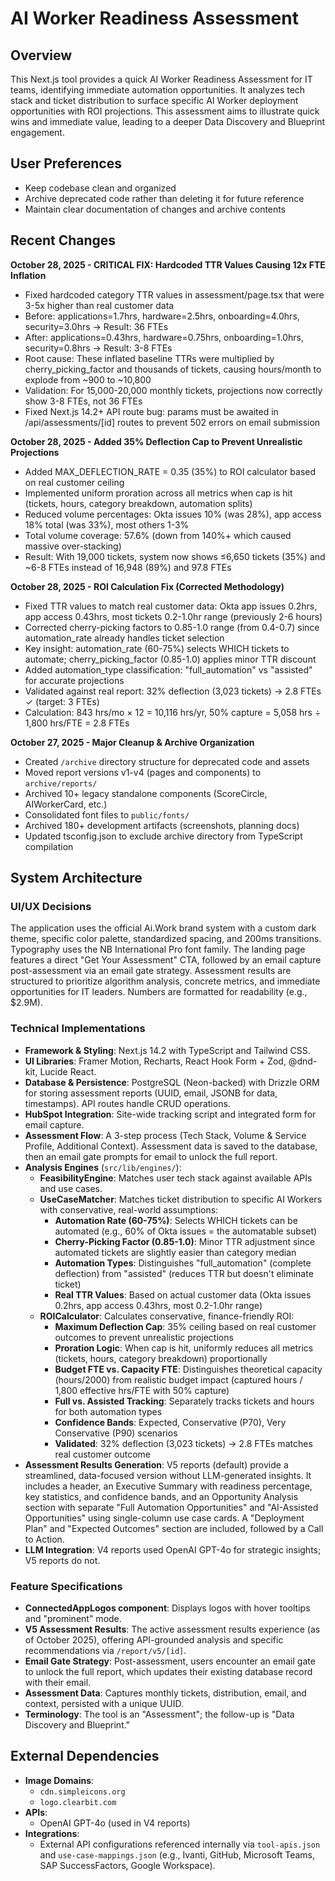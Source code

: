 # AI Worker Readiness Assessment

## Overview
This Next.js tool provides a quick AI Worker Readiness Assessment for IT teams, identifying immediate automation opportunities. It analyzes tech stack and ticket distribution to surface specific AI Worker deployment opportunities with ROI projections. This assessment aims to illustrate quick wins and immediate value, leading to a deeper Data Discovery and Blueprint engagement.

## User Preferences
- Keep codebase clean and organized
- Archive deprecated code rather than deleting it for future reference
- Maintain clear documentation of changes and archive contents

## Recent Changes
**October 28, 2025 - CRITICAL FIX: Hardcoded TTR Values Causing 12x FTE Inflation**
- Fixed hardcoded category TTR values in assessment/page.tsx that were 3-5x higher than real customer data
- Before: applications=1.7hrs, hardware=2.5hrs, onboarding=4.0hrs, security=3.0hrs → Result: 36 FTEs
- After: applications=0.43hrs, hardware=0.75hrs, onboarding=1.0hrs, security=0.8hrs → Result: 3-8 FTEs
- Root cause: These inflated baseline TTRs were multiplied by cherry_picking_factor and thousands of tickets, causing hours/month to explode from ~900 to ~10,800
- Validation: For 15,000-20,000 monthly tickets, projections now correctly show 3-8 FTEs, not 36 FTEs
- Fixed Next.js 14.2+ API route bug: params must be awaited in /api/assessments/[id] routes to prevent 502 errors on email submission

**October 28, 2025 - Added 35% Deflection Cap to Prevent Unrealistic Projections**
- Added MAX_DEFLECTION_RATE = 0.35 (35%) to ROI calculator based on real customer ceiling
- Implemented uniform proration across all metrics when cap is hit (tickets, hours, category breakdown, automation splits)
- Reduced volume percentages: Okta issues 10% (was 28%), app access 18% total (was 33%), most others 1-3%
- Total volume coverage: 57.6% (down from 140%+ which caused massive over-stacking)
- Result: With 19,000 tickets, system now shows ≤6,650 tickets (35%) and ~6-8 FTEs instead of 16,948 (89%) and 97.8 FTEs

**October 28, 2025 - ROI Calculation Fix (Corrected Methodology)**
- Fixed TTR values to match real customer data: Okta app issues 0.2hrs, app access 0.43hrs, most tickets 0.2-1.0hr range (previously 2-6 hours)
- Corrected cherry-picking factors to 0.85-1.0 range (from 0.4-0.7) since automation_rate already handles ticket selection
- Key insight: automation_rate (60-75%) selects WHICH tickets to automate; cherry_picking_factor (0.85-1.0) applies minor TTR discount
- Added automation_type classification: "full_automation" vs "assisted" for accurate projections
- Validated against real report: 32% deflection (3,023 tickets) → 2.8 FTEs ✓ (target: 3 FTEs)
- Calculation: 843 hrs/mo × 12 = 10,116 hrs/yr, 50% capture = 5,058 hrs ÷ 1,800 hrs/FTE = 2.8 FTEs

**October 27, 2025 - Major Cleanup & Archive Organization**
- Created `/archive` directory structure for deprecated code and assets
- Moved report versions v1-v4 (pages and components) to `archive/reports/`
- Archived 10+ legacy standalone components (ScoreCircle, AIWorkerCard, etc.)
- Consolidated font files to `public/fonts/`
- Archived 180+ development artifacts (screenshots, planning docs)
- Updated tsconfig.json to exclude archive directory from TypeScript compilation

## System Architecture

### UI/UX Decisions
The application uses the official Ai.Work brand system with a custom dark theme, specific color palette, standardized spacing, and 200ms transitions. Typography uses the NB International Pro font family. The landing page features a direct "Get Your Assessment" CTA, followed by an email capture post-assessment via an email gate strategy. Assessment results are structured to prioritize algorithm analysis, concrete metrics, and immediate opportunities for IT leaders. Numbers are formatted for readability (e.g., $2.9M).

### Technical Implementations
-   **Framework & Styling**: Next.js 14.2 with TypeScript and Tailwind CSS.
-   **UI Libraries**: Framer Motion, Recharts, React Hook Form + Zod, @dnd-kit, Lucide React.
-   **Database & Persistence**: PostgreSQL (Neon-backed) with Drizzle ORM for storing assessment reports (UUID, email, JSONB for data, timestamps). API routes handle CRUD operations.
-   **HubSpot Integration**: Site-wide tracking script and integrated form for email capture.
-   **Assessment Flow**: A 3-step process (Tech Stack, Volume & Service Profile, Additional Context). Assessment data is saved to the database, then an email gate prompts for email to unlock the full report.
-   **Analysis Engines** (`src/lib/engines/`):
    -   **FeasibilityEngine**: Matches user tech stack against available APIs and use cases.
    -   **UseCaseMatcher**: Matches ticket distribution to specific AI Workers with conservative, real-world assumptions:
        - **Automation Rate (60-75%)**: Selects WHICH tickets can be automated (e.g., 60% of Okta issues = the automatable subset)
        - **Cherry-Picking Factor (0.85-1.0)**: Minor TTR adjustment since automated tickets are slightly easier than category median
        - **Automation Types**: Distinguishes "full_automation" (complete deflection) from "assisted" (reduces TTR but doesn't eliminate ticket)
        - **Real TTR Values**: Based on actual customer data (Okta issues 0.2hrs, app access 0.43hrs, most 0.2-1.0hr range)
    -   **ROICalculator**: Calculates conservative, finance-friendly ROI:
        - **Maximum Deflection Cap**: 35% ceiling based on real customer outcomes to prevent unrealistic projections
        - **Proration Logic**: When cap is hit, uniformly reduces all metrics (tickets, hours, category breakdown) proportionally
        - **Budget FTE vs. Capacity FTE**: Distinguishes theoretical capacity (hours/2000) from realistic budget impact (captured hours / 1,800 effective hrs/FTE with 50% capture)
        - **Full vs. Assisted Tracking**: Separately tracks tickets and hours for both automation types
        - **Confidence Bands**: Expected, Conservative (P70), Very Conservative (P90) scenarios
        - **Validated**: 32% deflection (3,023 tickets) → 2.8 FTEs matches real customer outcome
-   **Assessment Results Generation**: V5 reports (default) provide a streamlined, data-focused version without LLM-generated insights. It includes a header, an Executive Summary with readiness percentage, key statistics, and confidence bands, and an Opportunity Analysis section with separate "Full Automation Opportunities" and "AI-Assisted Opportunities" using single-column use case cards. A "Deployment Plan" and "Expected Outcomes" section are included, followed by a Call to Action.
-   **LLM Integration**: V4 reports used OpenAI GPT-4o for strategic insights; V5 reports do not.

### Feature Specifications
-   **ConnectedAppLogos component**: Displays logos with hover tooltips and "prominent" mode.
-   **V5 Assessment Results**: The active assessment results experience (as of October 2025), offering API-grounded analysis and specific recommendations via `/report/v5/[id]`.
-   **Email Gate Strategy**: Post-assessment, users encounter an email gate to unlock the full report, which updates their existing database record with their email.
-   **Assessment Data**: Captures monthly tickets, distribution, email, and context, persisted with a unique UUID.
-   **Terminology**: The tool is an "Assessment"; the follow-up is "Data Discovery and Blueprint."

## External Dependencies
-   **Image Domains**:
    -   `cdn.simpleicons.org`
    -   `logo.clearbit.com`
-   **APIs**:
    -   OpenAI GPT-4o (used in V4 reports)
-   **Integrations**:
    -   External API configurations referenced internally via `tool-apis.json` and `use-case-mappings.json` (e.g., Ivanti, GitHub, Microsoft Teams, SAP SuccessFactors, Google Workspace).